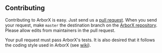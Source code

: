 Contributing
------------

Contributing to ArborX is easy. Just send us a [pull
request](https://help.github.com/articles/using-pull-requests/). When you send
your request, make `master` the destination branch on the [ArborX
repository](https://github.com/ArborX/ArborX). Please allow edits from
maintainers in the pull request.

Your pull request must pass ArborX's tests. It is also desired that it follows
the coding style used in ArborX (see
[wiki](https://github.com/arborx/ArborX/wiki/CodeStyle)).
